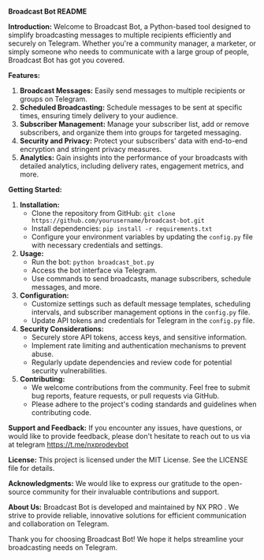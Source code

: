 **Broadcast Bot README**

**Introduction:**
Welcome to Broadcast Bot, a Python-based tool designed to simplify broadcasting messages to multiple recipients efficiently and securely on Telegram. Whether you're a community manager, a marketer, or simply someone who needs to communicate with a large group of people, Broadcast Bot has got you covered.

**Features:**
1. **Broadcast Messages:** Easily send messages to multiple recipients or groups on Telegram.
2. **Scheduled Broadcasting:** Schedule messages to be sent at specific times, ensuring timely delivery to your audience.
3. **Subscriber Management:** Manage your subscriber list, add or remove subscribers, and organize them into groups for targeted messaging.
4. **Security and Privacy:** Protect your subscribers' data with end-to-end encryption and stringent privacy measures.
5. **Analytics:** Gain insights into the performance of your broadcasts with detailed analytics, including delivery rates, engagement metrics, and more.

**Getting Started:**
1. **Installation:**
   - Clone the repository from GitHub: `git clone https://github.com/yourusername/broadcast-bot.git`
   - Install dependencies: `pip install -r requirements.txt`
   - Configure your environment variables by updating the `config.py` file with necessary credentials and settings.
2. **Usage:**
   - Run the bot: `python broadcast_bot.py`
   - Access the bot interface via Telegram.
   - Use commands to send broadcasts, manage subscribers, schedule messages, and more.
3. **Configuration:**
   - Customize settings such as default message templates, scheduling intervals, and subscriber management options in the `config.py` file.
   - Update API tokens and credentials for Telegram in the `config.py` file.
4. **Security Considerations:**
   - Securely store API tokens, access keys, and sensitive information.
   - Implement rate limiting and authentication mechanisms to prevent abuse.
   - Regularly update dependencies and review code for potential security vulnerabilities.
5. **Contributing:**
   - We welcome contributions from the community. Feel free to submit bug reports, feature requests, or pull requests via GitHub.
   - Please adhere to the project's coding standards and guidelines when contributing code.

**Support and Feedback:**
If you encounter any issues, have questions, or would like to provide feedback, please don't hesitate to reach out to us via at telegram https://t.me/nxprodevbot

**License:**
This project is licensed under the MIT License. See the LICENSE file for details.

**Acknowledgments:**
We would like to express our gratitude to the open-source community for their invaluable contributions and support.

**About Us:**
Broadcast Bot is developed and maintained by NX PRO . We strive to provide reliable, innovative solutions for efficient communication and collaboration on Telegram.

Thank you for choosing Broadcast Bot! We hope it helps streamline your broadcasting needs on Telegram.
